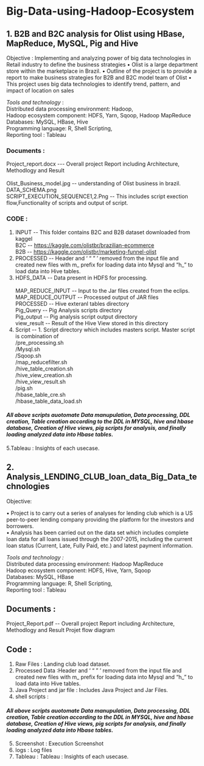 # Big-Data-using-Hadoop-Ecosystem

## 1. B2B and B2C analysis for Olist using HBase, MapReduce, MySQL, Pig and Hive

Objective : Implementing and analyzing power of big data technologies in Retail industry to define the business strategies
• Olist is a large department store within the marketplace in Brazil.
• Outline of the project is to provide a report to make business strategies for B2B and B2C model team of Olist
• This project uses big data technologies to identify trend, pattern, and impact of location on sales <br />

*Tools and technology* : <br />
Distributed data processing environment: Hadoop, <br />
Hadoop ecosystem component: HDFS, Yarn, Sqoop, Hadoop MapReduce <br />
Databases: MySQL, HBase, Hive <br />
Programming language: R, Shell Scripting, <br />
Reporting tool : Tableau <br />

### Documents : <br />

Project_report.docx --- Overall project Report including Architecture, Methodlogy and Result <br />  
Olist_Business_model.jpg  -- understanding of Olist business in brazil. <br />
DATA_SCHEMA.png  <br />
SCRIPT_EXECUTION_SEQUENCE1,2.Png -- This includes script exection flow,Functionality of scripts and output of script.<br />  


### CODE :

1. INPUT -- This folder contains B2C and B2B dataset downloaded from kaggel <br /> 
     B2C -- https://kaggle.com/olistbr/brazilian-ecommerce <br />
     B2B -- https://kaggle.com/olistbr/marketing-funnel-olist <br />
2. PROCESSED -- Header and ‘ “ ” ’ removed from the input file and created new files with m_ prefix for loading data into Mysql and “h_” to load data into Hive tables. <br />
3. HDFS_DATA -- Data present in HDFS for processing. <br />  
        MAP_REDUCE_INPUT -- Input to the Jar files created from the eclips. <br />
        MAP_REDUCE_OUTPUT -- Processed output of JAR files <br />
        PROCESSED --  Hive exteranl tables directory  <br />
        Pig_Query -- Pig Analysis scripts directory <br /> 
        Pig_output -- Pig analysis script output directory <br />
        view_result -- Result of the Hive View stored in this directory <br /> 
4. Script -- 1.  Script directory which includes masters script. Master script is combination of <br /> 
             /pre_processing.sh  <br />
             /Mysql.sh    <br />
             /Sqoop.sh   <br />
             /map_reducefilter.sh <br /> 
             /hive_table_creation.sh  <br />
             /hive_view_creation.sh <br />
             /hive_view_result.sh <br />
             /pig.sh <br />
             /hbase_table_cre.sh <br /> 
             /hbase_table_data_load.sh  <br />
  #### *All above scripts auotomate Data manupulation, Data processing, DDL creation, Table creation according to the DDL in MYSQL, hive and hbase database, Creation of Hive views, pig scripts for analysis, and finally loading analyzed data into Hbase tables.* 
  
  5.Tableau : Insights of each usecase. <br />
  

## 2. Analysis_LENDING_CLUB_loan_data_Big_Data_technologies
  
  Objective:

  • Project is to carry out a series of analyses for lending club which is a US peer-to-peer lending company providing the platform for     the investors and borrowers. <br />
  • Analysis has been carried out on the data set which includes complete loan data for all loans issued through the 2007-2015,
    including the current loan status (Current, Late, Fully Paid, etc.) and latest payment information.  <br />
    
   *Tools and technology :* <br />
   Distributed data processing environment: Hadoop MapReduce <br /> 
   Hadoop ecosystem component: HDFS, Hive, Yarn, Sqoop <br />
   Databases: MySQL, HBase <br />
   Programming language: R, Shell Scripting, <br />
   Reporting tool : Tableau <br />
    
## Documents : <br />
Project_Report.pdf -- Overall project Report including Architecture, Methodlogy and Result
Projet flow diagram  <br />

## Code : 
1. Raw Files : Landing club load dataset. <br />
2. Processed Data :Header and ‘ “ ” ’ removed from the input file and created new files with m_ prefix for loading data into Mysql and      “h_” to load data into Hive tables. <br />
3. Java Project and jar file : Includes Java Project and Jar Files. <br /> 
4. shell scripts :  <br />
#### *All above scripts auotomate Data manupulation, Data processing, DDL creation, Table creation according to the  DDL in MYSQL, hive and hbase database, Creation of Hive views, pig scripts for analysis, and finally loading analyzed data into Hbase tables.*
5. Screenshot : Execution Screenshot <br /> 
6. logs  : Log files  <br />
7. Tableau : Tableau : Insights of each usecase. <br />   
